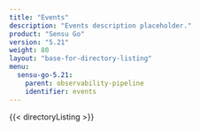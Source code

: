 ```yaml
---
title: "Events"
description: "Events description placeholder."
product: "Sensu Go"
version: "5.21"
weight: 80
layout: "base-for-directory-listing"
menu:
  sensu-go-5.21:
    parent: observability-pipeline
    identifier: events
---
```


{{< directoryListing >}}
